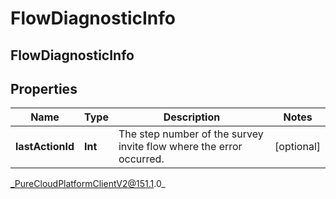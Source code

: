 # FlowDiagnosticInfo

## FlowDiagnosticInfo

## Properties

|Name | Type | Description | Notes|
|------------ | ------------- | ------------- | -------------|
| **lastActionId** | **Int** | The step number of the survey invite flow where the error occurred. | [optional] |



_PureCloudPlatformClientV2@151.1.0_
